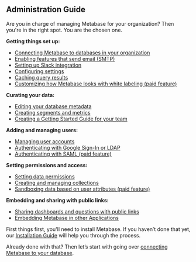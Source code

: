 ## Administration Guide

Are you in charge of managing Metabase for your organization? Then you're in the right spot. You are the chosen one.

**Getting things set up:**
* [Connecting Metabase to databases in your organization](01-managing-databases.md)
* [Enabling features that send email (SMTP)](02-setting-up-email.md)
* [Setting up Slack integration](09-setting-up-slack.md)
* [Configuring settings](08-configuration-settings.md)
* [Caching query results](14-caching.md)
* [Customizing how Metabase looks with white labeling (paid feature)](15-whitelabeling.md)

**Curating your data:**
* [Editing your database metadata](03-metadata-editing.md)
* [Creating segments and metrics](07-segments-and-metrics.md)
* [Creating a Getting Started Guide for your team](11-getting-started-guide.md)

**Adding and managing users:**
* [Managing user accounts](04-managing-users.md)
* [Authenticating with Google Sign-In or LDAP](10-single-sign-on.md)
* [Authenticating with SAML (paid feature)](16-authenticating-with-saml.md)

**Setting permissions and access:**
* [Setting data permissions](05-setting-permissions.md)
* [Creating and managing collections](06-collections.md)
* [Sandboxing data based on user attributes (paid feature)](17-data-sandboxes.md)

**Embedding and sharing with public links:**
* [Sharing dashboards and questions with public links](12-public-links.md)
* [Embedding Metabase in other Applications](13-embedding.md)


First things first, you'll need to install Metabase. If you haven’t done that yet, our [Installation Guide](../operations-guide/start.html#installing-and-running-metabase) will help you through the process.

Already done with that? Then let’s start with going over [connecting Metabase to your database](01-managing-databases.md).

